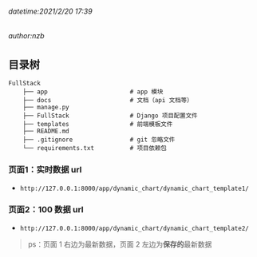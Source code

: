 ###### datetime:2021/2/20 17:39
###### author:nzb

## 目录树
```text
FullStack
    ├── app                       # app 模块
    ├── docs                      # 文档（api 文档等）
    ├── manage.py
    ├── FullStack                 # Django 项目配置文件
    ├── templates                 # 前端模板文件
    ├── README.md                 
    ├── .gitignore                # git 忽略文件              
    └── requirements.txt          # 项目依赖包
```

### 页面1：实时数据 url
- `http://127.0.0.1:8000/app/dynamic_chart/dynamic_chart_template1/`

### 页面2：100 数据 url
- `http://127.0.0.1:8000/app/dynamic_chart/dynamic_chart_template2/`

> ps：页面 1 右边为最新数据，页面 2 左边为**保存的**最新数据